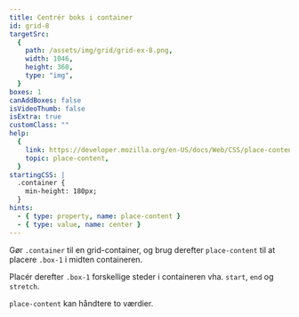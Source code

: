 ```yaml
---
title: Centrér boks i container
id: grid-8
targetSrc:
  {
    path: /assets/img/grid/grid-ex-8.png,
    width: 1046,
    height: 360,
    type: "img",
  }
boxes: 1
canAddBoxes: false
isVideoThumb: false
isExtra: true
customClass: ""
help:
  {
    link: https://developer.mozilla.org/en-US/docs/Web/CSS/place-content,
    topic: place-content,
  }
startingCSS: |
  .container {
    min-height: 180px;
  }
hints:
  - { type: property, name: place-content }
  - { type: value, name: center }
---
```


Gør `.container` til en grid-container, og brug derefter `place-content` til at placere `.box-1` i midten containeren.

Placér derefter `.box-1` forskellige steder i containeren vha. `start`, `end` og `stretch`.

`place-content` kan håndtere to værdier.
